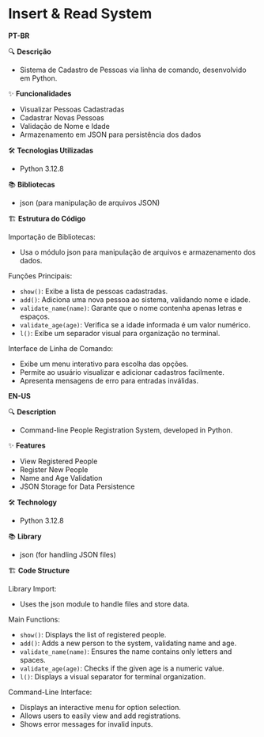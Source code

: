 # Insert & Read System
 **PT-BR**

🔍 **Descrição**
 - Sistema de Cadastro de Pessoas via linha de comando, desenvolvido em Python.

✨ **Funcionalidades**
 - Visualizar Pessoas Cadastradas
 - Cadastrar Novas Pessoas
 - Validação de Nome e Idade
 - Armazenamento em JSON para persistência dos dados

🛠️ **Tecnologias Utilizadas**
 - Python 3.12.8

📚 **Bibliotecas**
 - json (para manipulação de arquivos JSON)

🏗️ **Estrutura do Código**

Importação de Bibliotecas:
 - Usa o módulo json para manipulação de arquivos e armazenamento dos dados.

Funções Principais:
 - `show()`: Exibe a lista de pessoas cadastradas.
 - `add()`: Adiciona uma nova pessoa ao sistema, validando nome e idade.
 - `validate_name(name)`: Garante que o nome contenha apenas letras e espaços.
 - `validate_age(age)`: Verifica se a idade informada é um valor numérico.
 - `l()`: Exibe um separador visual para organização no terminal.

Interface de Linha de Comando:
 - Exibe um menu interativo para escolha das opções.
 - Permite ao usuário visualizar e adicionar cadastros facilmente.
 - Apresenta mensagens de erro para entradas inválidas.

 **EN-US**

🔍 **Description**
 - Command-line People Registration System, developed in Python.

✨ **Features**
 - View Registered People
 - Register New People
 - Name and Age Validation
 - JSON Storage for Data Persistence

🛠️ **Technology**
 - Python 3.12.8

📚 **Library**
 - json (for handling JSON files)

🏗️ **Code Structure**

Library Import:
 - Uses the json module to handle files and store data.

Main Functions:
 - `show()`: Displays the list of registered people.
 - `add()`: Adds a new person to the system, validating name and age.
 - `validate_name(name)`: Ensures the name contains only letters and spaces.
 - `validate_age(age)`: Checks if the given age is a numeric value.
 - `l()`: Displays a visual separator for terminal organization.

Command-Line Interface:
 - Displays an interactive menu for option selection.
 - Allows users to easily view and add registrations.
 - Shows error messages for invalid inputs.